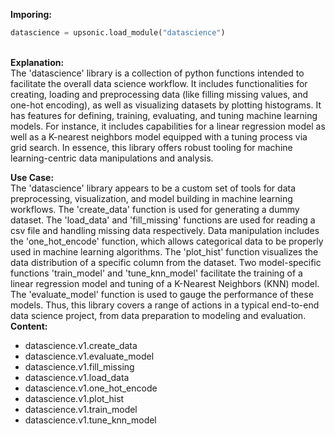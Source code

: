 <b class="custom_code_highlight_green">Imporing:</b><br>
```python
datascience = upsonic.load_module("datascience")
```
<br><b class="custom_code_highlight_green">Explanation:</b><br>The 'datascience' library is a collection of python functions intended to facilitate the overall data science workflow. It includes functionalities for creating, loading and preprocessing data (like filling missing values, and one-hot encoding), as well as visualizing datasets by plotting histograms. It has features for defining, training, evaluating, and tuning machine learning models. For instance, it includes capabilities for a linear regression model as well as a K-nearest neighbors model equipped with a tuning process via grid search. In essence, this library offers robust tooling for machine learning-centric data manipulations and analysis.

<b class="custom_code_highlight_green">Use Case:</b><br>The 'datascience' library appears to be a custom set of tools for data preprocessing, visualization, and model building in machine learning workflows. The 'create_data' function is used for generating a dummy dataset. The 'load_data' and 'fill_missing' functions are used for reading a csv file and handling missing data respectively. Data manipulation includes the 'one_hot_encode' function, which allows categorical data to be properly used in machine learning algorithms. The 'plot_hist' function visualizes the data distribution of a specific column from the dataset. Two model-specific functions 'train_model' and 'tune_knn_model' facilitate the training of a linear regression model and tuning of a K-Nearest Neighbors (KNN) model. The 'evaluate_model' function is used to gauge the performance of these models. Thus, this library covers a range of actions in a typical end-to-end data science project, from data preparation to modeling and evaluation.
<br><b class="custom_code_highlight_green">Content:</b><br>
  - datascience.v1.create_data
  - datascience.v1.evaluate_model
  - datascience.v1.fill_missing
  - datascience.v1.load_data
  - datascience.v1.one_hot_encode
  - datascience.v1.plot_hist
  - datascience.v1.train_model
  - datascience.v1.tune_knn_model
